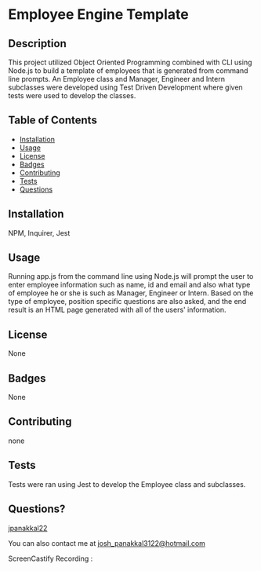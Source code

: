 # Employee Engine Template


## Description
This project utilized Object Oriented Programming combined with CLI using Node.js to build a template of employees that is generated from command line prompts. An Employee class and Manager, Engineer and Intern subclasses were developed using Test Driven Development where given tests were used to develop the classes. 

## Table of Contents

* [Installation](#installation)
* [Usage](#usage)
* [License](#license)
* [Badges](#badges)
* [Contributing](#contributing)
* [Tests](#tests)
* [Questions](#questions)

## Installation
NPM, Inquirer, Jest

## Usage
Running app.js from the command line using Node.js will prompt the user to enter employee information such as name, id and email and also what type of employee he or she is such as Manager, Engineer or Intern. Based on the type of employee, position specific questions are also asked, and the end result is an HTML page generated with all of the users' information.

## License
None

## Badges
None

## Contributing 
none

## Tests
Tests were ran using Jest to develop the Employee class and subclasses.

## Questions?
[jpanakkal22](https://github.com/jpanakkal22)

You can also contact me at josh_panakkal3122@hotmail.com

ScreenCastify Recording : 

